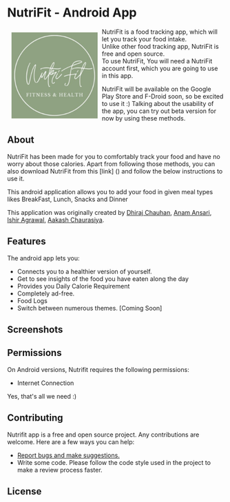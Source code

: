 # NutriFit - Android App
<!-- This app helps track food intake and helps to figure out your diet.
 -->
<img src ="app/src/main/ic_launcher-playstore.png" align="left"
width="200" hspace="10" vspace="10">

NutriFit is a food tracking app, which will let you track your food intake.  
Unlike other food tracking app, NutriFit is free and open source.  
To use NutriFit, You will need a NutriFit account first, which you are going to use in this app.

NutriFit will be available on the Google Play Store and F-Droid soon, so be excited to use it :)
Talking about the usability of the app, you can try out beta version for now by using these methods.
  
## About

NutriFit has been made for you to comfortably track your food and have no worry about those calories.
Apart from following those methods, you can also download NutriFit from this [link] () and follow the below instructions to use it.

This android application allows you to add your food in given meal types likes BreakFast, Lunch, Snacks and Dinner

This application was originally created by [Dhiraj Chauhan](https://github.com/cdhiraj40), [Anam Ansari](https://github.com/anamansari062), [Ishir Agrawal](https://github.com/ishir21), [Aakash Chaurasiya](https://github.com/akki2021).

## Features

The android app lets you:
- Connects you to a healthier version of yourself.
- Get to see insights of the food you have eaten along the day
- Provides you Daily Calorie Requirement
- Completely ad-free.
- Food Logs 
- Switch between numerous themes. [Coming Soon]

## Screenshots

## Permissions

On Android versions, Nutrifit requires the following permissions:
- Internet Connection

Yes, that's all we need :)

## Contributing

Nutrifit app is a free and open source project. Any contributions are welcome. Here are a few ways you can help:
 * [Report bugs and make suggestions.](https://github.com/anamansari062/NutritionApp/issues)
 * Write some code. Please follow the code style used in the project to make a review process faster.

## License
